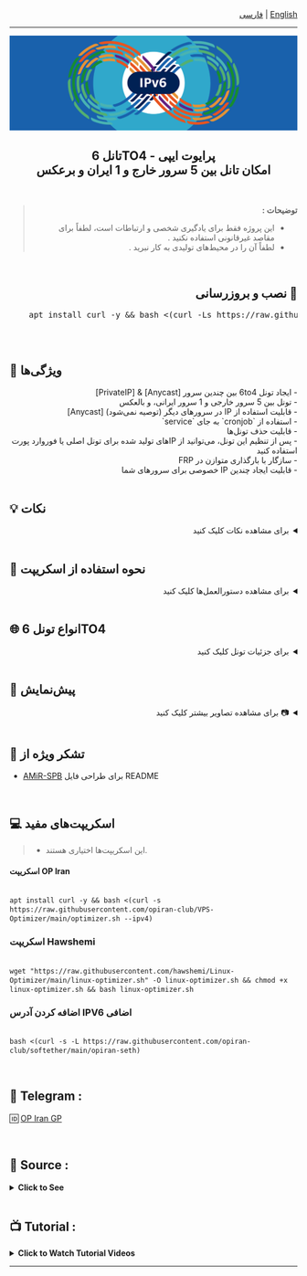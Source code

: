 <div dir="rtl">
  <a href="/README.md">English</a> | <a href="/README-Fa.md">فارسی</a>
</div>


------------------------------------------
<p align="center">
  <picture>
    <source media="(prefers-color-scheme: dark)" srcset="./Media/Pic.png">
    <img alt="6to4" src="./Media/Pic.png">
  </picture>
</p>

<h2 align="center"><strong>تانل 6TO4 - پرایوت ایپی
  <br>
امکان تانل بین 5 سرور خارج و 1 ایران و برعکس
</strong></h2>

<br>

<blockquote dir="rtl">
  <strong>توضیحات :</strong>
  
  - این پروژه فقط برای یادگیری شخصی و ارتباطات است، لطفاً برای مقاصد غیرقانونی استفاده نکنید .
  - لطفاً آن را در محیط‌های تولیدی به کار نبرید .
</blockquote>


  <br>
  
<div dir="rtl">
  <h2>🔧 نصب و بروزرسانی</h2></div>
  <pre>
    apt install curl -y && bash <(curl -Ls https://raw.githubusercontent.com/AMiR-SPB/6TO4-PrivateIP-MultipleSERVERS/main/6to4.sh --ipv4)
  </pre>
  <br>



## 🌟 ویژگی‌ها 

<div dir="rtl">
  - ایجاد تونل 6to4 بین چندین سرور [Anycast] & [PrivateIP]  <br>
  - تونل بین 5 سرور خارجی و 1 سرور ایرانی، و بالعکس  <br>
  - قابلیت استفاده از IP در سرورهای دیگر (توصیه نمی‌شود) [Anycast]  <br>
  - استفاده از `cronjob` به جای `service`  <br>
  - قابلیت حذف تونل‌ها  <br>
  - پس از تنظیم این تونل، می‌توانید از IPهای تولید شده برای تونل اصلی یا فوروارد پورت استفاده کنید  <br>
  - سازگار با بارگذاری متوازن در FRP  <br>
  - قابلیت ایجاد چندین IP خصوصی برای سرورهای شما
</div>



<br>

## 💡 نکات

<details dir="rtl">
  <summary>برای مشاهده نکات کلیک کنید</summary>
<br>
  <ol style="text-align: right;">
    <li><strong>سرورهای خارجی را ابتدا پیکربندی کنید</strong>
      <p>ابتدا سرورهای خارجی خود را پیکربندی کنید، سپس سرور ایرانی را پیکربندی کنید.</p>
    </li>

  <li><strong>تونل بین 5 سرور خارجی و 1 سرور ایرانی</strong>  
      <p>می‌توانید یک تونل بین 5 سرور خارجی و 1 سرور ایرانی ایجاد کنید، و بالعکس.</p>
    </li>

  <li><strong>استفاده از IPهای خصوصی برای لود بالانسینگ</strong>  
      <p>این IPهای خصوصی می‌توانند برای لود بالانسینگ استفاده شوند که به زودی آن‌ها را ارائه خواهم داد.</p>
    </li>

  <li><strong>رفع مشکلات پینگ بین سرورها</strong>  
      <p>اگر در هنگام ساخت تونل، پینگ بین 5 سرور خارجی و 1 سرور ایرانی کار نمی‌کند، تمامی سرورها را یک‌باره ریبوت کنید. این کار معمولاً مشکل را حل می‌کند.</p>
    </li>

  <li><strong>راه‌حل جایگزین برای مشکلات اتصال</strong>  
      <p>اگر مشکلی در اتصال سرورها وجود داشته باشد (مثلاً در تونل 5 سرور خارجی و 1 سرور ایرانی، سرور 3 مشکل دارد)، تنها سرور 3 را Uninstall کرده و دوباره آن را پیکربندی کنید.</p>
    </li>

  <li><strong>اطمینان از استفاده صحیح از IPها</strong>  
      <p>اطمینان حاصل کنید که از IP صحیح برای هر سرور استفاده می‌کنید تا از بروز خطاها جلوگیری کنید.</p>
      <p>به‌طور مثال، وقتی سرور خارجی 1 و سرور ایرانی را پیکربندی می‌کنید، باید از IP سرور ترکیه برای سرور خارجی 1 استفاده کنید و برای سرور خارجی 2 و سرور ایرانی از IP سرور آلمان استفاده کنید.</p>
    </li>

  <li><strong>SSH یا پینگ از سرور ایرانی به سرورهای خارجی</strong>  
      <p>قبل از راه‌اندازی تونل 6to4، مطمئن شوید که می‌توانید از سرور ایرانی به سرورهای خارجی SSH بزنید یا پینگ بگیرید.</p>
    </li>

  <li><strong>IPهای خصوصی برای هر سرور خارجی</strong>  
      <p>در پیکربندی سرور ایرانی، برای هر سرور خارجی یک IP خصوصی منحصر به فرد خواهید داشت. اطمینان حاصل کنید که این IPها را به‌درستی وارد کنید.</p>
    </li>

  <li><strong>اگر تونل پنل به پنل است</strong>  
      <p>برای تونل‌های پنل به پنل، تنها نیاز به IP سرور خارجی دارید.</p>
    </li>

  <li><strong>اگر از تونل‌های FRP استفاده می‌شود</strong>  
      <p>برای تونل‌های FRP، به IPهای خصوصی هر سرور خارجی در سرور ایرانی نیاز دارید.</p>
    </li>

  <li><strong>باز کردن IPهای خصوصی</strong>  
      <p>اگر تونل پنل به پنل است، باید IPهای خصوصی را باز کنید.</p>
    </li>

  <li><strong>آزمون و خطا برای پیکربندی تونل</strong>  
      <p>با آزمون و خطا می‌توانید تونل‌ها را به‌درستی پیکربندی کنید.</p>
    </li>
  </ol>
</details>



<br>

##  📜 نحوه استفاده از اسکریپت

<details dir="rtl">
  <summary>برای مشاهده دستورالعمل‌ها کلیک کنید</summary>
  
  ### 🛠 ایجاد یک IP خصوصی بین یک سرور خارجی و یک سرور ایرانی
  <details>
    <summary>برای مشاهده جزئیات کلیک کنید</summary>
    
      - ایجاد یک IP خصوصی: از سرور خارجی شروع کنید.  
      - آدرس‌های IPv4 سرورهای خارجی و ایرانی را وارد کنید.  
      - Subnet /64 را وارد کنید.  
      - تعداد IPهای خصوصی مورد نیاز خود را مشخص کنید.  
      - IPهای تولید شده را در Notepad ذخیره کنید تا از آن‌ها در تونل استفاده کنید.  
      - IP خصوصی و سرویس پینگ به طور خودکار ایجاد خواهد شد تا از اختلالات جلوگیری شود.  
      - مراحل مشابه را برای سرور ایرانی تکرار کنید.  

  </details>

  <br>

  ### 🛠 ایجاد یک IP خصوصی بین یک سرور خارجی و 5 سرور ایرانی
  <details>
    <summary>برای مشاهده جزئیات کلیک کنید</summary>

    🌍 پیکربندی سرور خارجی
    
    - در این تونل، از 2 سرور ایرانی و 1 سرور خارجی استفاده می‌کنیم.  
    - همیشه پیکربندی تونل را از سرور خارجی شروع کنید.  
    - تعداد سرورهای ایرانی خود را وارد کنید (حداکثر تعداد مجاز 5 سرور است).  
    - برای هر سرور ایرانی، همان IP خارجی (مثلاً ترکیه) را وارد کنید.  
    - توجه: اگر از IP ایروان برای سرور ایرانی 1 استفاده کردید، همان IP ایروان را برای پیکربندی سرور ایرانی 1 وارد کنید.  
    - به عنوان مثال، اگر از IP ایروان برای سرور 1 و IP شاتل برای سرور 2 استفاده کردید، در پیکربندی سرور ایرانی، سرور 1 باید از IP ایروان و سرور 2 از IP شاتل استفاده کند، در غیر این صورت تونل برقرار نخواهد شد.  
    - تعداد IPهای مورد نیاز برای هر سرور را وارد کنید.  
    - برای ایجاد cronjob برای سرورها، تعداد سرورها را با فاصله وارد کنید. به عنوان مثال، اگر 2 سرور ایرانی دارید، آن را به صورت (2 1) وارد کنید.  

    ---

    🇮🇷 پیکربندی سرور ایرانی 1

    - حالا باید هر سرور ایرانی را به طور جداگانه پیکربندی کنید.  
    - برای مثال، اگر برای سرور ایرانی 1 از IP ایروان استفاده کردیم (از تصویر قبلی)، باید همین IP ایروان را در اینجا نیز برای سرور ایرانی 1 استفاده کنیم.  
    - IP سرور خارجی برای همه سرورهای ایرانی یکسان باقی می‌ماند زیرا تونل از 3 سرور ایرانی و 1 سرور خارجی تشکیل شده است.  
    - تعداد IPهای مورد نیاز برای این سرور را وارد کنید.  

    ---

    🇮🇷 پیکربندی سرور ایرانی 2

    - برای سرور ایرانی 2، آن را همانطور که برای سرور ایرانی 1 توضیح داده شد، پیکربندی کنید.  
    - IP سرور خارجی برای همه سرورهای ایرانی یکسان است.  
    - تعداد IPهای مورد نیاز برای این سرور را وارد کنید.  
    - اگر سرور ایرانی سومی دارید، آن را به همین ترتیب پیکربندی کنید.  
    - برای حذف تونل‌ها، به بخش مربوطه بروید تا تونل حذف شود.  

  </details>

  <br>

  ### 🛠 ایجاد یک IP خصوصی بین 5 سرور خارجی و یک سرور ایرانی
  <details>
    <summary>برای مشاهده جزئیات کلیک کنید</summary>

    🌍 پیکربندی سرور خارجی

    - همیشه پیکربندی تونل را از **سرور خارجی** شروع کنید.  
    - حالا باید هر سرور خارجی را به طور جداگانه پیکربندی کنید.  
    - سرور ایرانی برای همه سرورهای خارجی یکسان است، زیرا تونل از 3 سرور خارجی و 1 سرور ایرانی تشکیل شده است.  
    - تعداد IPهای مورد نیاز برای هر سرور خارجی را وارد کنید.

    ---

    🌍 پیکربندی سرور خارجی 2

    - برای سرور خارجی 2، آن را به همان شیوه‌ای که برای سرور خارجی 1 پیکربندی کردید، تنظیم کنید.  
    - سرور ایرانی برای همه سرورهای خارجی یکسان است.  
    - تعداد IPهای مورد نیاز برای این سرور را وارد کنید.  
    - اگر سرور خارجی سومی دارید، آن را طبق مثال قبلی پیکربندی کنید.  
    - برای حذف تونل‌ها، به بخش مربوطه بروید و تونل را حذف کنید.  

    ---

    🇮🇷 پیکربندی سرور ایرانی

    - این تونل از 2 سرور خارجی و 1 سرور ایرانی استفاده می‌کند.  
    - تعداد سرورهای خارجی خود را وارد کنید (حداکثر تعداد مجاز 5 سرور است).  
    - برای هر سرور خارجی، همان IP ایرانی (مثلاً ایروان) را وارد کنید و IP سرور خارجی را برای هر سرور مشخص کنید.  
    - توجه: اگر IP ترکیه را برای سرور خارجی 1 وارد کردید، همین IP ترکیه را برای پیکربندی سرور خارجی 1 وارد کنید.  
    - این بدین معنی است که اگر از IP ترکیه برای سرور 1 و IP آلمان برای سرور 2 استفاده کنید، پیکربندی سرورهای خارجی نیز باید همان IP ترکیه برای سرور 1 و آلمان برای سرور 2 باشد، در غیر این صورت تونل برقرار نخواهد شد.  
    - تعداد IPهای مورد نیاز برای هر سرور خارجی را وارد کنید.  
    - برای ایجاد cronjob برای سرورهای خود، تعداد سرورها را با فاصله وارد کنید. به عنوان مثال، اگر 2 سرور خارجی دارید، آن را به صورت (2 1) وارد کنید.  

  </details>
</details>

<br>

## **🌐 انواع تونل 6TO4**
<details dir="rtl">
  <summary>برای جزئیات تونل کلیک کنید</summary>
  
  ### **❌ تونل بدون Anycast**
  <details>
    <summary>برای جزئیات کلیک کنید</summary>
    
    🌍 پیکربندی سرور خارجی
    
    - این تونل از یک سرور خارجی و یک سرور ایرانی استفاده می‌کند.  
    - پیکربندی تونل را از **سرور خارجی** شروع کنید. آدرس‌های IP سرور خارجی و ایرانی را وارد کنید.  
    - تعداد IPهای مورد نیاز را وارد کنید.  
    - برای فعال کردن سرویس پینگ، **آدرس IPv4 سرور ایرانی** را وارد کنید.  
    
    ---

    🇮🇷 پیکربندی سرور ایرانی

    - این تونل از یک سرور خارجی و یک سرور ایرانی استفاده می‌کند.  
    - آدرس‌های IP سرور خارجی و ایرانی را وارد کنید.  
    - تعداد IPهای مورد نیاز را وارد کنید.  
    - برای فعال کردن سرویس پینگ، **آدرس IPv4 سرور خارجی** را وارد کنید.  

  </details>

  <br>

  ### **✅ تونل با Anycast**
  <details>
    <summary>برای جزئیات کلیک کنید</summary>
    
    🌍 پیکربندی سرور خارجی

    - این تونل از یک سرور خارجی و یک سرور ایرانی استفاده می‌کند.  
    - پیکربندی تونل را از **سرور خارجی** شروع کنید. آدرس IP سرور خارجی را وارد کنید.  
    - تعداد IPهای مورد نیاز را وارد کنید.  
    - برای فعال کردن سرویس پینگ، **آدرس IPv4 سرور ایرانی** را وارد کنید.  

    ---

    🇮🇷 پیکربندی سرور ایرانی

    - این تونل از یک سرور خارجی و یک سرور ایرانی استفاده می‌کند.  
    - آدرس‌های IP سرور خارجی و ایرانی را وارد کنید.  
    - تعداد IPهای مورد نیاز را وارد کنید.  
    - برای فعال کردن سرویس پینگ، **آدرس IPv4 سرور خارجی** را وارد کنید.  

  </details>
</details>

<br>

## 👀 پیش‌نمایش  
<details dir="rtl">
  <summary>📷 برای مشاهده تصاویر بیشتر کلیک کنید</summary>
  <br>

  <picture>
    <source media="(prefers-color-scheme: dark)" srcset="./Media/Screenshot1.png">
    <img alt="6TO4-SS1" src="./Media/Screenshot1.png">
  </picture>

  <br>

  <picture>
    <source media="(prefers-color-scheme: dark)" srcset="./Media/Screenshot2.png">
    <img alt="6TO4-SS2" src="./Media/Screenshot2.png">
  </picture>

  <br>
</details>


<br>

## 🙏 تشکر ویژه از

- [AMiR-SPB](https://github.com/AMiR-SPB/) برای طراحی فایل README

<br>

## <strong>💻 اسکریپت‌های مفید</strong>  
> - این اسکریپت‌ها اختیاری هستند.  

#### <strong>اسکریپت OP Iran</strong>
<pre><code>
apt install curl -y && bash <(curl -s https://raw.githubusercontent.com/opiran-club/VPS-Optimizer/main/optimizer.sh --ipv4)
</code></pre>

### <strong>اسکریپت Hawshemi</strong>
<pre><code>
wget "https://raw.githubusercontent.com/hawshemi/Linux-Optimizer/main/linux-optimizer.sh" -O linux-optimizer.sh && chmod +x linux-optimizer.sh && bash linux-optimizer.sh
</code></pre>

### <strong>اضافه کردن آدرس IPV6 اضافی</strong>
<pre><code>
bash <(curl -s -L https://raw.githubusercontent.com/opiran-club/softether/main/opiran-seth)
</code></pre>
<br>

## **💬 Telegram :** 

🆔 [OP Iran GP](https://t.me/OPIranClub)

<br>

## **📂 Source :**
<details>
  <summary><strong>Click to See</strong></summary>
 
  ### 1️⃣ [OP Iran](https://github.com/opiran-club)
  ### 2️⃣ [Hwashemi](https://github.com/hawshemi/Linux-Optimizer)
  
  <br>
</details>

<br>

## **📺 Tutorial :**
<details>
  <summary><strong>Click to Watch Tutorial Videos</strong></summary>
 
  ### 1️⃣ [YouTube](#)

<br>
</details>

------------------------------------------
